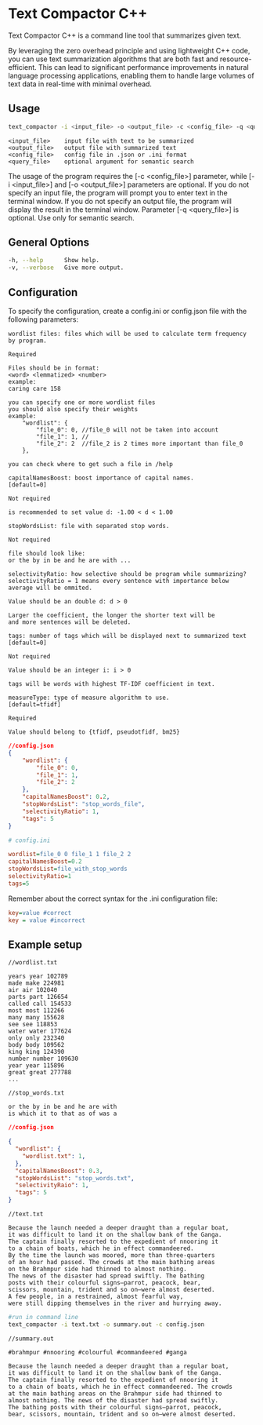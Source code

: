 # Text Compactor C++

Text Compactor C++ is a command line tool that summarizes given text.

By leveraging the zero overhead principle and using lightweight C++ code, you can use text summarization algorithms that are both fast and resource-efficient. This can lead to significant performance improvements in natural language processing applications, enabling them to handle large volumes of text data in real-time with minimal overhead.

## Usage

```bash
text_compactor -i <input_file> -o <output_file> -c <config_file> -q <query_file> [options]
```

```text
<input_file>    input file with text to be summarized  
<output_file>   output file with summarized text  
<config_file>   config file in .json or .ini format
<query_file>    optional argument for semantic search
```

The usage of the program requires the [-c \<config_file>] parameter, while [-i \<input_file>] and [-o \<output_file>] parameters are optional. If you do not specify an input file, the program will prompt you to enter text in the terminal window. If you do not specify an output file, the program will display the result in the terminal window. Parameter [-q <query_file>] is optional. Use only for semantic search.

## General Options

```bash
-h, --help      Show help.  
-v, --verbose   Give more output.
```

## Configuration

To specify the configuration, create a config.ini or config.json file with the following parameters:

```text
wordlist files: files which will be used to calculate term frequency by program.

Required

Files should be in format:
<word> <lemmatized> <number>
example:
caring care 158

you can specify one or more wordlist files
you should also specify their weights
example:
    "wordlist": {
        "file_0": 0, //file_0 will not be taken into account
        "file_1": 1, //
        "file_2": 2  //file_2 is 2 times more important than file_0
    },

you can check where to get such a file in /help
```

```text
capitalNamesBoost: boost importance of capital names.
[default=0]

Not required

is recommended to set value d: -1.00 < d < 1.00
```

```text
stopWordsList: file with separated stop words.

Not required

file should look like:
or the by in be and he are with ...
```

```text
selectivityRatio: how selective should be program while summarizing?
selectivityRatio = 1 means every sentence with importance below average will be ommited.

Value should be an double d: d > 0

Larger the coefficient, the longer the shorter text will be
and more sentences will be deleted.
```

```text
tags: number of tags which will be displayed next to summarized text
[default=0]

Not required

Value should be an integer i: i > 0

tags will be words with highest TF-IDF coefficient in text.
```

```text
measureType: type of measure algorithm to use.
[default=tfidf]

Required

Value should belong to {tfidf, pseudotfidf, bm25}
```

```json
//config.json
{
    "wordlist": {
        "file_0": 0,
        "file_1": 1,
        "file_2": 2
    },
    "capitalNamesBoost": 0.2,
    "stopWordsList": "stop_words_file",
    "selectivityRatio": 1,
    "tags": 5
}
```

```ini
# config.ini

wordlist=file_0 0 file_1 1 file_2 2
capitalNamesBoost=0.2
stopWordsList=file_with_stop_words
selectivityRatio=1
tags=5
```

Remember about the correct syntax for the .ini configuration file:

```ini
key=value #correct
key = value #incorrect
```

## Example setup

```text
//wordlist.txt

years year 102789
made make 224981
air air 102040
parts part 126654
called call 154533
most most 112266
many many 155628
see see 118853
water water 177624
only only 232340
body body 109562
king king 124390
number number 109630
year year 115896
great great 277788
...
```

```text
//stop_words.txt 

or the by in be and he are with 
is which it to that as of was a
```

```json
//config.json

{
  "wordlist": {
    "wordlist.txt": 1,
  },
  "capitalNamesBoost": 0.3,
  "stopWordsList": "stop_words.txt",
  "selectivityRaio": 1,
  "tags": 5
}

```

```text
//text.txt

Because the launch needed a deeper draught than a regular boat, 
it was difficult to land it on the shallow bank of the Ganga. 
The captain finally resorted to the expedient of nnooring it 
to a chain of boats, which he in effect commandeered. 
By the time the launch was moored, more than three-quarters 
of an hour had passed. The crowds at the main bathing areas 
on the Brahmpur side had thinned to almost nothing. 
The news of the disaster had spread swiftly. The bathing 
posts with their colourful signs—parrot, peacock, bear, 
scissors, mountain, trident and so on—were almost deserted. 
A few people, in a restrained, almost fearful way, 
were still dipping themselves in the river and hurrying away. 
```

```bash
#run in command line
text_compactor -i text.txt -o summary.out -c config.json
```

```text
//summary.out

#brahmpur #nnooring #colourful #commandeered #ganga

Because the launch needed a deeper draught than a regular boat,
it was difficult to land it on the shallow bank of the Ganga.
The captain finally resorted to the expedient of nnooring it
to a chain of boats, which he in effect commandeered. The crowds
at the main bathing areas on the Brahmpur side had thinned to
almost nothing. The news of the disaster had spread swiftly.
The bathing posts with their colourful signs—parrot, peacock,
bear, scissors, mountain, trident and so on—were almost deserted.

```
